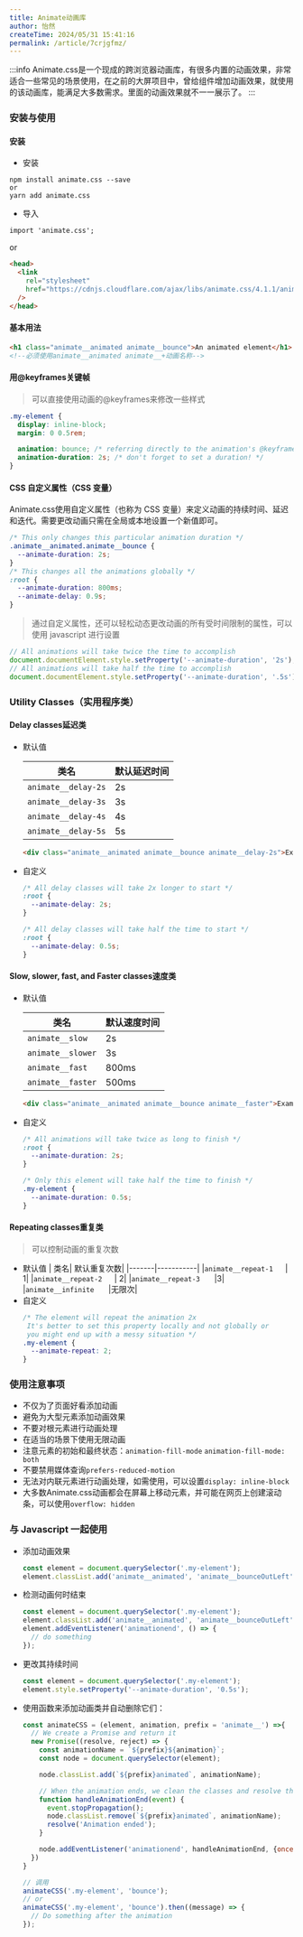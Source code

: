 ```yaml
---
title: Animate动画库
author: 怡然
createTime: 2024/05/31 15:41:16
permalink: /article/7crjgfmz/
---
```


:::info
Animate.css是一个现成的跨浏览器动画库，有很多内置的动画效果，非常适合一些常见的场景使用，在之前的大屏项目中，曾给组件增加动画效果，就使用的该动画库，能满足大多数需求。里面的动画效果就不一一展示了。
:::

### 安装与使用
#### 安装
- 安装
```
npm install animate.css --save
or
yarn add animate.css
```
- 导入
```
import 'animate.css';
```
or
```html
<head>
  <link
    rel="stylesheet"
    href="https://cdnjs.cloudflare.com/ajax/libs/animate.css/4.1.1/animate.min.css"
  />
</head>
```
#### 基本用法
```html
<h1 class="animate__animated animate__bounce">An animated element</h1>
<!--必须使用animate__animated animate__+动画名称-->
```
#### 用@keyframes关键帧
> 可以直接使用动画的@keyframes来修改一些样式

```css
.my-element {
  display: inline-block;
  margin: 0 0.5rem;

  animation: bounce; /* referring directly to the animation's @keyframe declaration */
  animation-duration: 2s; /* don't forget to set a duration! */
}
```
#### CSS 自定义属性（CSS 变量）
Animate.css使用自定义属性（也称为 CSS 变量）来定义动画的持续时间、延迟和迭代。需要更改动画只需在全局或本地设置一个新值即可。
```css
/* This only changes this particular animation duration */
.animate__animated.animate__bounce {
  --animate-duration: 2s;
}
/* This changes all the animations globally */
:root {
  --animate-duration: 800ms;
  --animate-delay: 0.9s;
}
```
> 通过自定义属性，还可以轻松动态更改动画的所有受时间限制的属性，可以使用 javascript 进行设置

```js
// All animations will take twice the time to accomplish
document.documentElement.style.setProperty('--animate-duration', '2s');
// All animations will take half the time to accomplish
document.documentElement.style.setProperty('--animate-duration', '.5s');
```

### Utility Classes（实用程序类）
#### Delay classes延迟类
- 默认值

  | 类名| 默认延迟时间|
  |-------|-----------|
  |`animate__delay-2s`|	2s|
  |`animate__delay-3s`|	3s|
  |`animate__delay-4s`	|4s|
  |`animate__delay-5s`	|5s|
  
  ```html
  <div class="animate__animated animate__bounce animate__delay-2s">Example</div>
  ```
- 自定义
  ```css
  /* All delay classes will take 2x longer to start */
  :root {
    --animate-delay: 2s;
  }

  /* All delay classes will take half the time to start */
  :root {
    --animate-delay: 0.5s;
  }
  ```
#### Slow, slower, fast, and Faster classes速度类
- 默认值

  | 类名| 默认速度时间|
  |-------|-----------|
  |`animate__slow`|	2s|
  |`animate__slower`|	3s|
  |`animate__fast`	|800ms|
  |`animate__faster`	|500ms|
  
  ```html
  <div class="animate__animated animate__bounce animate__faster">Example</div>
  ```
- 自定义
  ```css
  /* All animations will take twice as long to finish */
  :root {
    --animate-duration: 2s;
  }

  /* Only this element will take half the time to finish */
  .my-element {
    --animate-duration: 0.5s;
  }
  ```

#### Repeating classes重复类
> 可以控制动画的重复次数
- 默认值
  | 类名| 默认重复次数|
  |-------|-----------|
  |`animate__repeat-1	`|	1|
  |`animate__repeat-2	`|	2|
  |`animate__repeat-3	`	|3|
  |`animate__infinite	`	|无限次|
- 自定义
  ```css
  /* The element will repeat the animation 2x
   It's better to set this property locally and not globally or
   you might end up with a messy situation */
  .my-element {
    --animate-repeat: 2;
  }
  ```

### 使用注意事项
- 不仅为了页面好看添加动画
- 避免为大型元素添加动画效果
- 不要对根元素进行动画处理
- 在适当的场景下使用无限动画
- 注意元素的初始和最终状态：`animation-fill-mode` `animation-fill-mode: both`
- 不要禁用媒体查询`prefers-reduced-motion`
- 无法对内联元素进行动画处理，如需使用，可以设置`display: inline-block`
- 大多数Animate.css动画都会在屏幕上移动元素，并可能在网页上创建滚动条，可以使用`overflow: hidden`

### 与 Javascript 一起使用
- 添加动画效果
  ```js
  const element = document.querySelector('.my-element');
  element.classList.add('animate__animated', 'animate__bounceOutLeft');
  ```
- 检测动画何时结束
  ```js
  const element = document.querySelector('.my-element');
  element.classList.add('animate__animated', 'animate__bounceOutLeft');
  element.addEventListener('animationend', () => {
    // do something
  });
  ```
- 更改其持续时间
  ```js
  const element = document.querySelector('.my-element');
  element.style.setProperty('--animate-duration', '0.5s');
  ```
- 使用函数来添加动画类并自动删除它们：
  ```js
  const animateCSS = (element, animation, prefix = 'animate__') =>{
    // We create a Promise and return it
    new Promise((resolve, reject) => {
      const animationName = `${prefix}${animation}`;
      const node = document.querySelector(element);

      node.classList.add(`${prefix}animated`, animationName);

      // When the animation ends, we clean the classes and resolve the Promise
      function handleAnimationEnd(event) {
        event.stopPropagation();
        node.classList.remove(`${prefix}animated`, animationName);
        resolve('Animation ended');
      }

      node.addEventListener('animationend', handleAnimationEnd, {once: true});
    })
  }

  // 调用
  animateCSS('.my-element', 'bounce');
  // or
  animateCSS('.my-element', 'bounce').then((message) => {
    // Do something after the animation
  });
  ```

